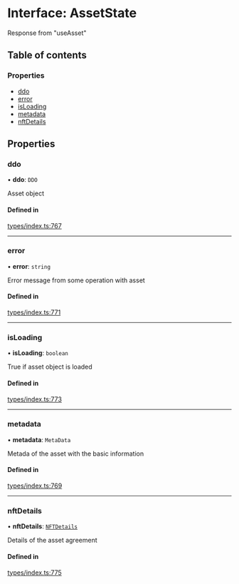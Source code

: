 # Interface: AssetState

Response from "useAsset"

## Table of contents

### Properties

- [ddo](AssetState.md#ddo)
- [error](AssetState.md#error)
- [isLoading](AssetState.md#isloading)
- [metadata](AssetState.md#metadata)
- [nftDetails](AssetState.md#nftdetails)

## Properties

### ddo

• **ddo**: `DDO`

Asset object

#### Defined in

[types/index.ts:767](https://github.com/nevermined-io/react-components/blob/a8236f6/catalog/src/types/index.ts#L767)

___

### error

• **error**: `string`

Error message from some operation with asset

#### Defined in

[types/index.ts:771](https://github.com/nevermined-io/react-components/blob/a8236f6/catalog/src/types/index.ts#L771)

___

### isLoading

• **isLoading**: `boolean`

True if asset object is loaded

#### Defined in

[types/index.ts:773](https://github.com/nevermined-io/react-components/blob/a8236f6/catalog/src/types/index.ts#L773)

___

### metadata

• **metadata**: `MetaData`

Metada of the asset with the basic information

#### Defined in

[types/index.ts:769](https://github.com/nevermined-io/react-components/blob/a8236f6/catalog/src/types/index.ts#L769)

___

### nftDetails

• **nftDetails**: [`NFTDetails`](NFTDetails.md)

Details of the asset agreement

#### Defined in

[types/index.ts:775](https://github.com/nevermined-io/react-components/blob/a8236f6/catalog/src/types/index.ts#L775)
